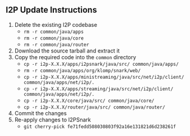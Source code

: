 ## I2P Update Instructions

1. Delete the existing I2P codebase
	- `rm -r common/java/apps`
	- `rm -r common/java/core`
	- `rm -r common/java/router`
2. Download the source tarball and extract it
3. Copy the required code into the `common` directory
	- `cp -r i2p-X.X.X/apps/i2psnark/java/src/ common/java/apps/`
	- `rm -r common/java/apps/org/klomp/snark/web/`
	- `cp -r i2p-X.X.X/apps/ministreaming/java/src/net/i2p/client/ common/java/apps/net/i2p/.`
	- `cp -r i2p-X.X.X/apps/streaming/java/src/net/i2p/client/ common/java/apps/net/i2p/.`
	- `cp -r i2p-X.X.X/core/java/src/ common/java/core/`
	- `cp -r i2p-X.X.X/router/java/src/ common/java/router/`
4. Commit the changes
5. Re-apply changes to I2PSnark
	- `git cherry-pick fe71fedd508030803f92a16e131821d6d238261f`
